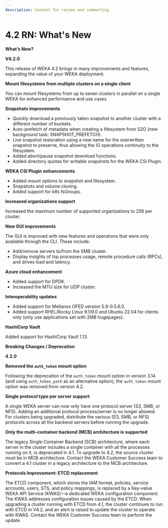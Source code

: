 ```yaml
---
description: Content for review and commenting
---
```


# 4.2 RN: What's New

**What’s New?**

**V4.2.0**

This release of WEKA 4.2 brings in many improvements and features, expanding the value of your WEKA deployment.

**Mount filesystems from multiple clusters on a single client**

You can mount filesystems from up to seven clusters in parallel on a single WEKA for enhanced performance and use cases.

**Snapshots improvements**

* Quickly download a previously taken snapshot to another cluster with a different number of buckets.
* Auto-prefetch of metadata when creating a filesystem from S2O (new background task: SNAPSHOT\_PREFETCH).
* Live snapshot restoration using a new name for the overwritten snapshot to preserve, thus allowing the IO operations continuity to the filesystem.
* Added abort/pause snapshot download functions.
* Added directory quotas for writable snapshots for the WEKA CSI Plugin.

**WEKA CSI Plugin enhancements**

* Added mount options to snapshot and filesystem.
* Snapshots and volume cloning.
* Added support for k8s fsGroups.

**Increased organizations support**

Increased the maximum number of supported organizations to 256 per cluster.

**New GUI improvements**

The GUI is improved with new features and operations that were only available through the CLI. These include:

* Add/remove servers to/from the SMB cluster.
* Display insights of top processes usage, remote procedure calls (RPCs), and drives load and latency.

**Azure cloud enhancement**

* Added support for DPDK.
* Increased the MTU size for UDP cluster.

**Interoperability updates**

* Added support for Mellanox OFED version 5.9-0.5.6.0.
* Added support RHEL/Rocky Linux 9.1/9.0 and Ubuntu 22.04 for clients only (only use applications set with 2MB hugepages).

**HashiCorp Vault**

Added support for HashiCorp Vault 1.13.



**Breaking Changes / Deprecation**

**4.2.0**

**Removed the `auth_token` mount option**

Following the deprecation of the `auth_token` mount option in version 3.14 (and using `auth_token_path` as an alternative option), the `auth_token` mount option was removed from version 4.2.

**Single protocol type per server support**

A single WEKA server can now only have one protocol server (S3, SMB, or NFS). Adding an additional protocol process/server is no longer allowed. For clusters being upgraded, distribute the various (S3, SMB, or NFS) protocols across all the backend servers before running the upgrade.

**Only the multi-container backend (MCB) architecture is supported**

The legacy Single Container Backend (SCB) architecture, where each server in the cluster includes a single container with all the processes running on it, is deprecated in 4.1. To upgrade to 4.2, the source cluster must be in MCB architecture. Contact the WEKA Customer Success team to convert a 4.1 cluster in a legacy architecture to the MCB architecture.

**Protocols Improvement: ETCD replacement**

The ETCD component, which stores the IAM format, policies, service accounts, users, STS, and policy mappings, is replaced by a Key-value WEKA API Service (KWAS)—a dedicated WEKA configuration component. The KWAS addresses configuration issues caused by the ETCD. When upgrading a cluster running with ETCD from 4.1, the cluster continues to run with ETCD in V4.2, and an alert is raised to update the cluster to operate with KWAS. Contact the WEKA Customer Success team to perform the update.
